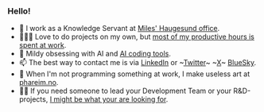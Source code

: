 ### Hello!

- 👋 I work as a Knowledge Servant at [Miles' Haugesund office](https://miles.no). 
- 👨🏻‍💻 Love to do projects on my own, but [most of my productive hours is spent at work](https://github.com/miles-no).
- 🤖 Mildy obsessing with AI and [AI coding tools](https://www.cursor.com/).
- 📫 The best way to contact me is via [LinkedIn](https://www.linkedin.com/in/phareim/) or ~[Twitter](https://twitter.com/phareim)~ ~[X](https://x.com/phareim)~ [BlueSky](https://bsky.app/profile/phareim.no).
- 🎨 When I'm not programming something at work, I make useless art at [phareim.no](https://phareim.no).
- 🕴🏻 If you need someone to lead your Development Team or your R&D-projects, [I might be what your are looking for](https://www.linkedin.com/in/phareim/).

<!--
**phareim/phareim** is a ✨ _special_ ✨ repository because its `README.md` (this file) appears on your GitHub profile.

Here are some ideas to get you started:

- 🔭 I’m currently working on ...
- 🌱 I’m currently learning ...
- 👯 I’m looking to collaborate on ...
- 🤔 I’m looking for help with ...
- 💬 Ask me about ...
- 📫 How to reach me: ...
- 😄 Pronouns: ...
- ⚡ Fun fact: ...
-->
